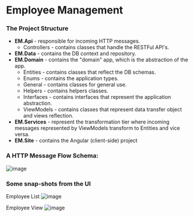 # Employee Management

### The Project Structure
- **EM.Api** - responsible for incoming HTTP messages.
    - Controllers - contains classes that handle the RESTFul API's.
- **EM.Data** - contains the DB context and repository.
- **EM.Domain** - contains the "domain" app, which is the abstraction of the app.
  - Entities - contains classes that reflect the DB schemas. 
  - Enums - contains the application types. 
  - General - contains classes for general use. 
  - Helpers - contains helpers classes.
  - Interfaces - contains interfaces that represent the application abstraction. 
  - ViewModels - contains classes that represent data transfer object and views reflection.
- **EM.Services** - represent the transformation tier where incoming messages represented by ViewModels transform to Entities and vice versa.
- **EM.Site** - contains the Angular (client-side) project

### A HTTP Message Flow Schema:
![image](https://user-images.githubusercontent.com/426076/219906557-24e0bf22-cd7f-4173-a450-ec6c65d36e11.png)


### Some snap-shots from the UI
Employee List
![image](https://user-images.githubusercontent.com/426076/219906295-b98555e5-3d2d-4aec-8d3d-5525108d71eb.png)

Employee View
![image](https://user-images.githubusercontent.com/426076/219906486-56bb7394-ec61-4114-8490-a117e4faebbb.png)
